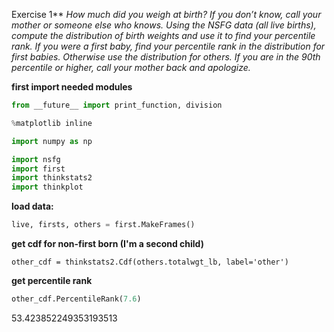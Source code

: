 
Exercise 1**  *How much did you weigh at birth? If you don’t know, call your mother or someone else who knows. Using the NSFG data (all live births), compute the distribution of birth weights and use it to find your percentile rank. If you were a first baby, find your percentile rank in the distribution for first babies. Otherwise use the distribution for others. If you are in the 90th percentile or higher, call your mother back and apologize.*

**first import needed modules**

```python
from __future__ import print_function, division

%matplotlib inline

import numpy as np

import nsfg
import first
import thinkstats2
import thinkplot
```

**load data:**

```python
live, firsts, others = first.MakeFrames()
```

**get cdf for non-first born (I'm a second child)**

```
other_cdf = thinkstats2.Cdf(others.totalwgt_lb, label='other')
```

**get percentile rank**

```python
other_cdf.PercentileRank(7.6)
```

53.423852249353193513
